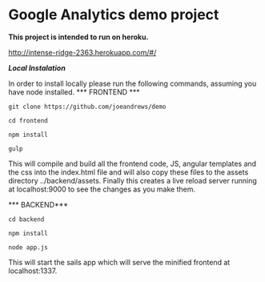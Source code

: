 Google Analytics demo project
====

****This project is intended to run on heroku.****

http://intense-ridge-2363.herokuapp.com/#/

***Local Instalation***

In order to install locally please run the following commands, assuming you have node installed.
*** FRONTEND ***

    git clone https://github.com/joeandrews/demo

    cd frontend
    
    npm install
    
    gulp

This will compile and build all the frontend code, JS, angular templates and the css into the index.html file and will also copy these files to the assets directory ../backend/assets. Finally this creates a live reload server running at localhost:9000 to see the changes as you make them.

*** BACKEND***

    cd backend
    
    npm install
    
    node app.js
    
This will start the sails app which will serve the minified frontend at localhost:1337.




    


